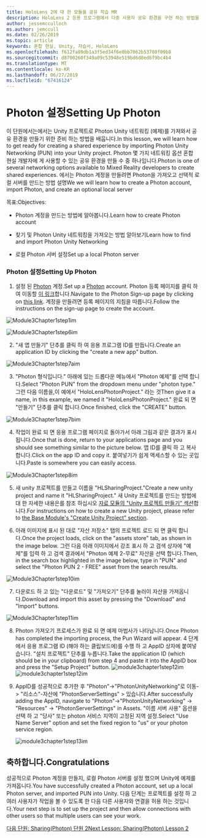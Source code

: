```yaml
---
title: HoloLens 2에 대 한 모듈을 공유 학습 MR
description: HoloLens 2 응용 프로그램에서 다중 사용자 공유 환경을 구현 하는 방법을 알아보려면이 과정을 완료 합니다.
author: jessemcculloch
ms.author: jemccull
ms.date: 02/26/2019
ms.topic: article
keywords: 혼합 현실, Unity, 자습서, HoloLens
ms.openlocfilehash: f612fa89db1a3f5ed34f6e0bb7062b53780f09b8
ms.sourcegitcommit: d8700260f349a09c53948e519bd6d8ed6f9bc4b4
ms.translationtype: MT
ms.contentlocale: ko-KR
ms.lasthandoff: 06/27/2019
ms.locfileid: "67416124"
---
```

# <a name="setting-up-photon"></a><span data-ttu-id="a622b-104">Photon 설정</span><span class="sxs-lookup"><span data-stu-id="a622b-104">Setting Up Photon</span></span>

<span data-ttu-id="a622b-105">이 단원에서는에서는 Unity 프로젝트로 Photon Unity 네트워킹 (예제)를 가져와서 공유 환경을 만들기 위한 준비 하는 방법을 배웁니다.</span><span class="sxs-lookup"><span data-stu-id="a622b-105">In this lesson, we will learn how to get ready for creating a shared experience by importing Photon Unity Networking (PUN) into your Unity project.</span></span> <span data-ttu-id="a622b-106">Photon 몇 가지 네트워킹 옵션 혼합 현실 개발자에 게 사용할 수 있는 공유 환경을 만들 수 중 하나입니다.</span><span class="sxs-lookup"><span data-stu-id="a622b-106">Photon is one of several networking options available to Mixed Reality developers to create shared experiences.</span></span> <span data-ttu-id="a622b-107">에서는 Photon 계정을 만들려면 Photon을 가져오고 선택적 로컬 서버를 만드는 방법 설명</span><span class="sxs-lookup"><span data-stu-id="a622b-107">We we will learn how to create a Photon account, import Photon, and create an optional local server</span></span>

<span data-ttu-id="a622b-108">목표:</span><span class="sxs-lookup"><span data-stu-id="a622b-108">Objectives:</span></span>

* <span data-ttu-id="a622b-109">Photon 계정을 만드는 방법에 알아봅니다.</span><span class="sxs-lookup"><span data-stu-id="a622b-109">Learn how to create Photon account</span></span>

* <span data-ttu-id="a622b-110">찾기 및 Photon Unity 네트워킹을 가져오는 방법 알아보기</span><span class="sxs-lookup"><span data-stu-id="a622b-110">Learn how to find and import Photon Unity Networking</span></span>

* <span data-ttu-id="a622b-111">로컬 Photon 서버 설정</span><span class="sxs-lookup"><span data-stu-id="a622b-111">Set up a local Photon server</span></span>

  

### <a name="setting-up-photon"></a><span data-ttu-id="a622b-112">Photon 설정</span><span class="sxs-lookup"><span data-stu-id="a622b-112">Setting Up Photon</span></span>

1. <span data-ttu-id="a622b-113">설정 된 [Photon](https://dashboard.photonengine.com/en-US/Account/SignUp) 계정.</span><span class="sxs-lookup"><span data-stu-id="a622b-113">Set up a [Photon](https://dashboard.photonengine.com/en-US/Account/SignUp) account.</span></span> <span data-ttu-id="a622b-114">Photon 등록 페이지를 클릭 하 여 이동할 [이 링크](https://dashboard.photonengine.com/en-US/Account/SignUp)합니다.</span><span class="sxs-lookup"><span data-stu-id="a622b-114">Navigate to the Photon Sign-up page by clicking on [this link](https://dashboard.photonengine.com/en-US/Account/SignUp).</span></span> <span data-ttu-id="a622b-115">계정을 만들려면 등록 페이지의 지침을 따릅니다.</span><span class="sxs-lookup"><span data-stu-id="a622b-115">Follow the instructions on the sign-up page to create the account.</span></span> 
   

![Module3Chapter1step1im](images/module3chapter1step1im.PNG)



![Module3Chapter1step6im](images/module3chapter1step6im.PNG)

2. <span data-ttu-id="a622b-118">"새 앱 만들기" 단추를 클릭 하 여 응용 프로그램 ID를 만듭니다.</span><span class="sxs-lookup"><span data-stu-id="a622b-118">Create an application ID by clicking the "create a new app" button.</span></span>

![Module3Chapter1step7aim](images/module3chapter1step7aim.PNG)

3. <span data-ttu-id="a622b-120">"Photon 형식입니다." 아래에 있는 드롭다운 메뉴에서 "Photon 예제"를 선택 합니다.</span><span class="sxs-lookup"><span data-stu-id="a622b-120">Select "Photon PUN" from the dropdown menu under "photon type."</span></span> <span data-ttu-id="a622b-121">그런 다음 이름을,이 예에서 "HoloLensPhotonProject." 라는 것</span><span class="sxs-lookup"><span data-stu-id="a622b-121">Then give it a name, in this example, we named it "HoloLensPhotonProject."</span></span> <span data-ttu-id="a622b-122">완료 되 면 "만들기" 단추를 클릭 합니다.</span><span class="sxs-lookup"><span data-stu-id="a622b-122">Once finished, click the "CREATE" button.</span></span>

![Module3Chapter1step7bim](images/module3chapter1step7bim.PNG)

4. <span data-ttu-id="a622b-124">작업이 완료 되 면 응용 프로그램 페이지로 돌아가서 아래 그림과 같은 결과가 표시 됩니다.</span><span class="sxs-lookup"><span data-stu-id="a622b-124">Once that is done, return to your applications page and you should see something similar to the picture below.</span></span> <span data-ttu-id="a622b-125">앱 ID를 클릭 하 고 복사 합니다.</span><span class="sxs-lookup"><span data-stu-id="a622b-125">Click on the app ID and copy it.</span></span> <span data-ttu-id="a622b-126">붙여넣기가 쉽게 액세스할 수 있는 곳입니다.</span><span class="sxs-lookup"><span data-stu-id="a622b-126">Paste is somewhere you can easily access.</span></span>  

![Module3Chapter1step8im](images/module3chapter1step8im.PNG)

5. <span data-ttu-id="a622b-128">새 unity 프로젝트를 만들고 이름을 "HLSharingProject."</span><span class="sxs-lookup"><span data-stu-id="a622b-128">Create a new unity project and name it "HLSharingProject."</span></span> <span data-ttu-id="a622b-129">새 Unity 프로젝트를 만드는 방법에 대 한 자세한 내용은를 참조 하십시오 [자료 모듈의 "Unity 프로젝트 만들기" 섹션](https://docs.microsoft.com/en-us/windows/mixed-reality/mrlearning-base-ch1#create-new-unity-project)합니다.</span><span class="sxs-lookup"><span data-stu-id="a622b-129">For instructions on how to create a new Unity project, please refer to [the Base Module's "Create Unity Project" section](https://docs.microsoft.com/en-us/windows/mixed-reality/mrlearning-base-ch1#create-new-unity-project).</span></span> 

6. <span data-ttu-id="a622b-130">아래 이미지에 표시 된 대로 "자산 저장소" 탭의 프로젝트 로드 되 면 클릭 합니다.</span><span class="sxs-lookup"><span data-stu-id="a622b-130">Once the project loads, click on the "assets store" tab, as shown in the image below.</span></span> <span data-ttu-id="a622b-131">그런 다음 아래 이미지에서 강조 표시 하 고 검색 상자에 "예제"를 입력 하 고 검색 결과에서 "Photon 예제 2-무료" 자산을 선택 합니다.</span><span class="sxs-lookup"><span data-stu-id="a622b-131">Then, in the search box highlighted in the image below, type in "PUN" and select the "Photon PUN 2 - FREE" asset from the search results.</span></span> 

![Module3Chapter1step10im](images/module3chapter1step10im.PNG)

7. <span data-ttu-id="a622b-133">다운로드 하 고 있는 "다운로드" 및 "가져오기" 단추를 눌러이 자산을 가져옵니다.</span><span class="sxs-lookup"><span data-stu-id="a622b-133">Download and import this asset by pressing the "Download" and "Import" buttons.</span></span>

![Module3Chapter1step11im](images/module3chapter1step11im.PNG)

8. <span data-ttu-id="a622b-135">Photon 가져오기 프로세스가 완료 되 면 예제 마법사가 나타납니다.</span><span class="sxs-lookup"><span data-stu-id="a622b-135">Once Photon has completed the importing process, the Pun Wizard will appear.</span></span> <span data-ttu-id="a622b-136">4 단계에서 응용 프로그램 ID (해야 하는 클립보드에)를 수행 하 고 AppID 상자에 붙여넣습니다. "설치 프로젝트" 단추를 누릅니다.</span><span class="sxs-lookup"><span data-stu-id="a622b-136">Take the application ID (which should be in your clipboard) from step 4 and paste it into the AppID box and press the "Setup Project" button.</span></span> 
<span data-ttu-id="a622b-137">![module3chapter1step12im](images/module3chapter1step12im.PNG)</span><span class="sxs-lookup"><span data-stu-id="a622b-137">![module3chapter1step12im](images/module3chapter1step12im.PNG)</span></span>

9. <span data-ttu-id="a622b-138">AppID를 성공적으로 추가한 후 "Photon"->"PhotonUnityNetworking"로 이동-> "리소스"-자산에 "PhotonServerSettings" > 있습니다.</span><span class="sxs-lookup"><span data-stu-id="a622b-138">After successfully adding the AppID, navigate to "Photon"->"PhotonUnityNetworking" -> "Resources" ->  "PhotonServerSettings" in Assets.</span></span> <span data-ttu-id="a622b-139">"이름 서버 사용" 옵션을 선택 하 고 "당사" 또는 photon 서비스 지역이 고정된 지역 설정.</span><span class="sxs-lookup"><span data-stu-id="a622b-139">Select "Use Name Server" option and set the fixed region to "us" or your photon service region.</span></span>

   ![module3chapter1step13im](images/module3chapter1step13im.PNG)

## <a name="congratulations"></a><span data-ttu-id="a622b-141">축하합니다.</span><span class="sxs-lookup"><span data-stu-id="a622b-141">Congratulations</span></span>

<span data-ttu-id="a622b-142">성공적으로 Photon 계정을 만들지, 로컬 Photon 서버를 설정 했으며 Unity에 예제를 가져옵니다.</span><span class="sxs-lookup"><span data-stu-id="a622b-142">You have successfully created a Photon account, set up a local Photon server, and imported PUN into Unity.</span></span> <span data-ttu-id="a622b-143">다음 단계는 프로젝트를 설정 하 고 여러 사용자가 작업을 볼 수 있도록 한 다음 다른 사용자와 연결을 허용 하는 것입니다.</span><span class="sxs-lookup"><span data-stu-id="a622b-143">Your next step is to set up the project and then allow connections with other users so that multiple users can see your work.</span></span> 

<span data-ttu-id="a622b-144">[다음 단원: Sharing(Photon) 단원 2](mrlearning-sharing(photon)-ch2.md)</span><span class="sxs-lookup"><span data-stu-id="a622b-144">[Next Lesson: Sharing(Photon) Lesson 2](mrlearning-sharing(photon)-ch2.md)</span></span>

